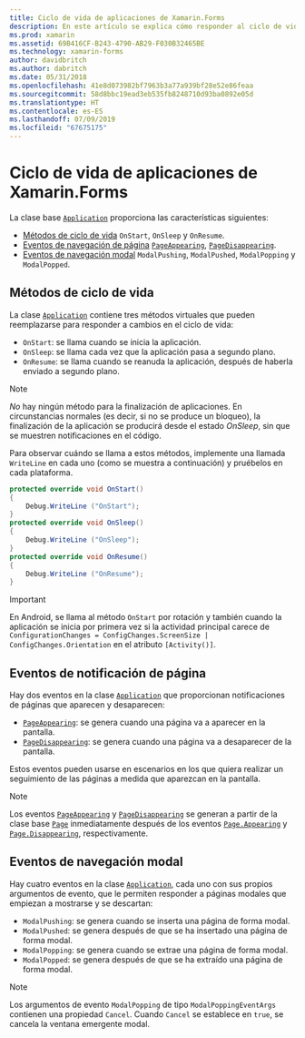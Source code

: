 ```yaml
---
title: Ciclo de vida de aplicaciones de Xamarin.Forms
description: En este artículo se explica cómo responder al ciclo de vida de las aplicaciones, por ejemplo, los métodos de ciclo de vida, los eventos de notificación de página y los eventos de navegación modal.
ms.prod: xamarin
ms.assetid: 69B416CF-B243-4790-AB29-F030B32465BE
ms.technology: xamarin-forms
author: davidbritch
ms.author: dabritch
ms.date: 05/31/2018
ms.openlocfilehash: 41e8d073982bf7963b3a77a939bf28e52e86feaa
ms.sourcegitcommit: 58d8bbc19ead3eb535fb8248710d93ba0892e05d
ms.translationtype: HT
ms.contentlocale: es-ES
ms.lasthandoff: 07/09/2019
ms.locfileid: "67675175"
---
```

# <a name="xamarinforms-app-lifecycle"></a>Ciclo de vida de aplicaciones de Xamarin.Forms

La clase base [`Application`](xref:Xamarin.Forms.Application) proporciona las características siguientes:

- [Métodos de ciclo de vida](#Lifecycle_Methods) `OnStart`, `OnSleep` y `OnResume`.
- [Eventos de navegación de página](#page) [`PageAppearing`](xref:Xamarin.Forms.Application.PageAppearing), [`PageDisappearing`](xref:Xamarin.Forms.Application.PageDisappearing).
- [Eventos de navegación modal](#modal) `ModalPushing`, `ModalPushed`, `ModalPopping` y `ModalPopped`.

<a name="Lifecycle_Methods" />

## <a name="lifecycle-methods"></a>Métodos de ciclo de vida

La clase [`Application`](xref:Xamarin.Forms.Application) contiene tres métodos virtuales que pueden reemplazarse para responder a cambios en el ciclo de vida:

- `OnStart`: se llama cuando se inicia la aplicación.
- `OnSleep`: se llama cada vez que la aplicación pasa a segundo plano.
- `OnResume`: se llama cuando se reanuda la aplicación, después de haberla enviado a segundo plano.

> [!NOTE]
> *No* hay ningún método para la finalización de aplicaciones. En circunstancias normales (es decir, si no se produce un bloqueo), la finalización de la aplicación se producirá desde el estado *OnSleep*, sin que se muestren notificaciones en el código.

Para observar cuándo se llama a estos métodos, implemente una llamada `WriteLine` en cada uno (como se muestra a continuación) y pruébelos en cada plataforma.

```csharp
protected override void OnStart()
{
    Debug.WriteLine ("OnStart");
}
protected override void OnSleep()
{
    Debug.WriteLine ("OnSleep");
}
protected override void OnResume()
{
    Debug.WriteLine ("OnResume");
}
```

> [!IMPORTANT]
> En Android, se llama al método `OnStart` por rotación y también cuando la aplicación se inicia por primera vez si la actividad principal carece de `ConfigurationChanges = ConfigChanges.ScreenSize | ConfigChanges.Orientation` en el atributo `[Activity()]`.

<a name="page" />

## <a name="page-notification-events"></a>Eventos de notificación de página

Hay dos eventos en la clase [`Application`](xref:Xamarin.Forms.Application) que proporcionan notificaciones de páginas que aparecen y desaparecen:

- [`PageAppearing`](xref:Xamarin.Forms.Application.PageAppearing): se genera cuando una página va a aparecer en la pantalla.
- [`PageDisappearing`](xref:Xamarin.Forms.Application.PageDisappearing): se genera cuando una página va a desaparecer de la pantalla.

Estos eventos pueden usarse en escenarios en los que quiera realizar un seguimiento de las páginas a medida que aparezcan en la pantalla.

> [!NOTE]
> Los eventos [`PageAppearing`](xref:Xamarin.Forms.Application.PageAppearing) y [`PageDisappearing`](xref:Xamarin.Forms.Application.PageDisappearing) se generan a partir de la clase base [`Page`](xref:Xamarin.Forms.Page) inmediatamente después de los eventos [`Page.Appearing`](xref:Xamarin.Forms.Page.Appearing) y [`Page.Disappearing`](xref:Xamarin.Forms.Page.Disappearing), respectivamente.

<a name="modal" />

## <a name="modal-navigation-events"></a>Eventos de navegación modal

Hay cuatro eventos en la clase [`Application`](xref:Xamarin.Forms.Application), cada uno con sus propios argumentos de evento, que le permiten responder a páginas modales que empiezan a mostrarse y se descartan:

- `ModalPushing`: se genera cuando se inserta una página de forma modal.
- `ModalPushed`: se genera después de que se ha insertado una página de forma modal.
- `ModalPopping`: se genera cuando se extrae una página de forma modal.
- `ModalPopped`: se genera después de que se ha extraído una página de forma modal.

> [!NOTE]
> Los argumentos de evento `ModalPopping` de tipo `ModalPoppingEventArgs` contienen una propiedad `Cancel`. Cuando `Cancel` se establece en `true`, se cancela la ventana emergente modal.
